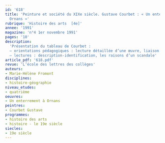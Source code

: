 ```yaml
---
id: '618'
title: 'Peinture et société du XIXe siècle. Gustave Courbet : « Un enterrement à
  Ornans »'
rubrique: 'Histoire des arts  [4e]'
annee: '1991'
magazine: 'n°4 1er novembre 1991'
pages: '10'
description: 
  'Présentation du tableau de Courbet :
  – orientations pédagogiques : lecture détaillée d’une œuvre, liaison entre peinture et contexte politique, modifications de perception d’un objet culturel
  – lectures : description-identification, les raisons d’un scandale'
article_pdf: '618.pdf'
revue: 'L’école des lettres des collèges'
auteurs:
- Marie-Hélène Fromont
disciplines:
- histoire-géographie
niveau_etudes:
- quatrième
oeuvres:
- Un enterrement à Ornans
peintres:
- Courbet Gustave
programmes:
- histoire des arts
- histoire - le 19e siècle
siecles:
- 19e siècle
---
```

